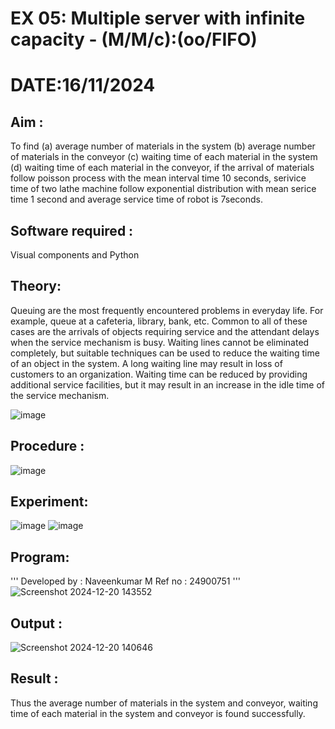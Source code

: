 # EX 05: Multiple server with infinite capacity - (M/M/c):(oo/FIFO)
# DATE:16/11/2024
## Aim :
To find (a) average number of materials in the system (b) average number of materials in the conveyor (c) waiting time of each material in the system (d) waiting time of each material in the conveyor, if the arrival  of materials follow poisson process with the mean interval time 10 seconds, serivice time of two lathe machine follow exponential distribution with mean serice time 1 second and average service time of robot is 7seconds.

## Software required :
Visual components and Python

## Theory:
Queuing are the most frequently encountered problems in everyday life. For example, queue at a cafeteria, library, bank, etc. Common to all of these cases are the arrivals of objects requiring service and the attendant delays when the service mechanism is busy. Waiting lines cannot be eliminated completely, but suitable techniques can be used to reduce the waiting time of an object in the system. A long waiting line may result in loss of customers to an organization. Waiting time can be reduced by providing additional service facilities, but it may result in an increase in the idle time of the service mechanism.

![image](https://user-images.githubusercontent.com/103921593/203238035-1c8109bc-cbf2-4c77-baea-c5b682a752ef.png)

## Procedure :

![image](https://user-images.githubusercontent.com/103921593/203238265-176740b0-eae2-4772-90be-5449869ac9b0.png)




## Experiment:
![image](https://github.com/user-attachments/assets/bb594086-8494-4211-9d8e-d212c09a96b5)
![image](https://github.com/user-attachments/assets/50ccdcb5-80c4-46c4-bf67-4f371e9d644a)




## Program:
'''
Developed by : Naveenkumar M
Ref no : 24900751
'''
![Screenshot 2024-12-20 143552](https://github.com/user-attachments/assets/5cb2cb9f-8597-4480-b431-ccd888119a61)



## Output :
![Screenshot 2024-12-20 140646](https://github.com/user-attachments/assets/45004502-edcb-447c-8c58-7cc7ff19945e)


## Result : 
Thus the average number of materials in the system and conveyor, waiting time of each material in the system and conveyor is found successfully.

